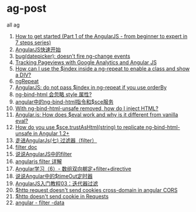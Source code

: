 ag-post
=======

all ag

1. [How to get started (Part 1 of the AngularJS - from beginner to expert in 7 steps series)](http://www.ng-newsletter.com/posts/beginner2expert-how_to_start.html)
2. [AngularJS快速开始](http://www.angularjs.cn/A002)
3. [bug(datepicker): doesn't fire ng-change events](https://github.com/angular-ui/bootstrap/issues/612)
4. [Tracking Pageviews with Google Analytics and Angular JS](http://blog.nraboy.com/2014/11/tracking-pageviews-google-analytics-angular-js/)
5. [How can I use the $index inside a ng-repeat to enable a class and show a DIV?](http://stackoverflow.com/questions/17925355/how-can-i-use-the-index-inside-a-ng-repeat-to-enable-a-class-and-show-a-div)
6. [ngRepeat](https://docs.angularjs.org/api/ng/directive/ngRepeat)
7. [AngularJS: do not pass $index in ng-repeat if you use orderBy](http://sky2high.net/en/2013/04/angularjs-do-not-pass-index-in-ng-repeat-if-you-use-orderby/)
8. [ng-bind-html 会忽略 style 属性?](http://angularjs.cn/A0pS)
9. [angular中的ng-bind-html指令和$sce服务](http://segmentfault.com/blog/wangxiansheng/1190000000639561)
10. [With ng-bind-html-unsafe removed, how do I inject HTML?](http://stackoverflow.com/questions/19415394/with-ng-bind-html-unsafe-removed-how-do-i-inject-html)
11. [Angular.js: How does $eval work and why is it different from vanilla eval?](http://stackoverflow.com/questions/15671471/angular-js-how-does-eval-work-and-why-is-it-different-from-vanilla-eval)
12. [How do you use $sce.trustAsHtml(string) to replicate ng-bind-html-unsafe in Angular 1.2+](http://stackoverflow.com/questions/18340872/how-do-you-use-sce-trustashtmlstring-to-replicate-ng-bind-html-unsafe-in-angu/19204391#19204391)
13. [走进AngularJs(七) 过滤器（filter）](http://www.cnblogs.com/lvdabao/p/3475426.html)
14. [filter doc](https://docs.angularjs.org/api/ng/filter/filter)
15. [说说AngularJS中的filter](http://www.html-js.com/article/AngularJS-tips-about-AngularJS-filter)
16. [angularjs filter 详解](http://blog.51yip.com/jsjquery/1592.html)
17. [Angular学习（6）- 数组双向梆定+filter+directive](http://www.cnblogs.com/HD/p/3630730.html)
18. [说说Angular中的$timeOut定时器](http://www.html-js.com/article/1829)
19. [AngularJS入门教程03：迭代器过滤](http://www.ituring.com.cn/article/15763)
20. [$http request doesn't send cookies cross-domain in angular CORS](http://stackoverflow.com/questions/16882245/http-request-doesnt-send-cookies-cross-domain-in-angular-cors)
21. [$http doesn't send cookie in Requests](http://stackoverflow.com/questions/17064791/http-doesnt-send-cookie-in-requests)
22. [angular - filter -data](https://docs.angularjs.org/api/ng/filter/date)

